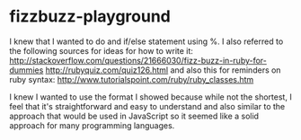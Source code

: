 fizzbuzz-playground
===================

I knew that I wanted to do and if/else statement using %. I also referred to the following sources for ideas for how
to write it:
http://stackoverflow.com/questions/21666030/fizz-buzz-in-ruby-for-dummies
http://rubyquiz.com/quiz126.html
and also this for reminders on ruby syntax:
http://www.tutorialspoint.com/ruby/ruby_classes.htm

I knew I wanted to use the format I showed because while not the shortest, I feel that it's straightforward and easy
to understand and also similar to the approach that would be used in JavaScript so it seemed like a solid
approach for many programming languages.
